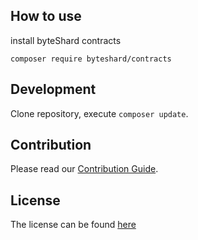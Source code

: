 ## How to use

install byteShard contracts

`composer require byteshard/contracts`

## Development

Clone repository, execute `composer update`.


## Contribution

Please read our [Contribution Guide](CONTRIBUTE.md).

## License

The license can be found [here](LICENSE)